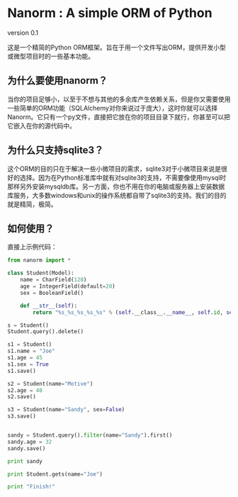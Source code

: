 Nanorm : A simple ORM of Python
=========================================
version 0.1


这是一个精简的Python ORM框架。旨在于用一个文件写出ORM，提供开发小型或微型项目时的一些基本功能。


为什么要使用nanorm？
-------------------
当你的项目足够小，以至于不想与其他的多余库产生依赖关系，但是你又需要使用一些简单的ORM功能（SQLAlchemy对你来说过于庞大），这时你就可以选择Nanorm。它只有一个py文件，直接把它放在你的项目目录下就行，你甚至可以把它嵌入在你的源代码中。


为什么只支持sqlite3？
--------------------
这个ORM的目的只在于解决一些小微项目的需求，sqlite3对于小微项目来说是很好的选择。因为在Python标准库中就有对sqlite3的支持，不需要像使用mysql时那样另外安装mysqldb库。另一方面，你也不用在你的电脑或服务器上安装数据库服务，大多数windows和unix的操作系统都自带了sqlite3的支持。我们的目的就是精简，极简。


如何使用？
---------
直接上示例代码：
```python
from nanorm import *

class Student(Model):
    name = CharField(128)
    age = IntegerField(default=20)
    sex = BooleanField()

    def __str__(self):
        return "%s_%s_%s_%s_%s" % (self.__class__.__name__, self.id, self.name, self.age, self.sex)

s = Student()
Student.query().delete()

s1 = Student()
s1.name = "Joe"
s1.age = 45
s1.sex = True
s1.save()

s2 = Student(name="Motive")
s2.age = 40
s2.save()

s3 = Student(name="Sandy", sex=False)
s3.save()


sandy = Student.query().filter(name="Sandy").first()
sandy.age = 32
sandy.save()

print sandy

print Student.gets(name="Joe")

print "Finish!"
```
